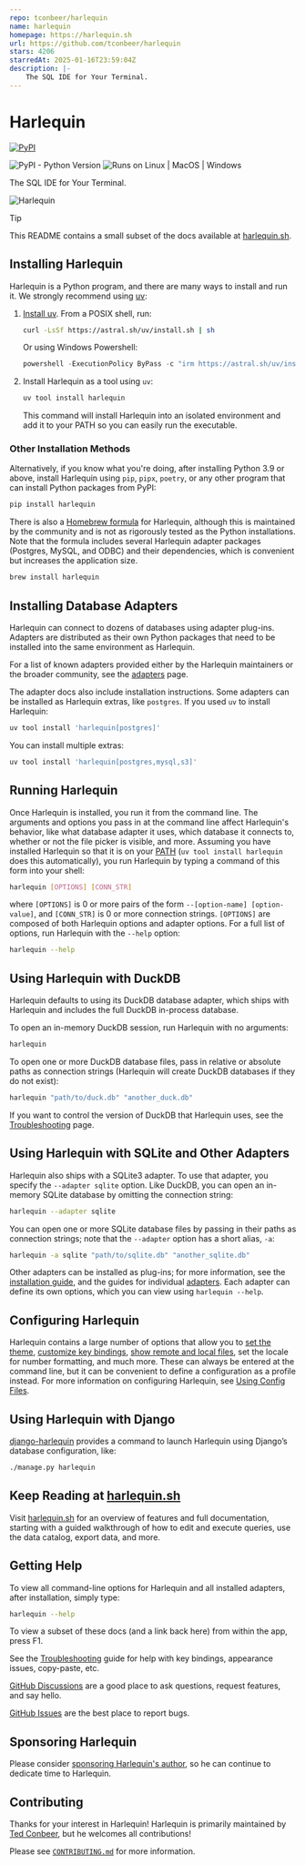 ```yaml
---
repo: tconbeer/harlequin
name: harlequin
homepage: https://harlequin.sh
url: https://github.com/tconbeer/harlequin
stars: 4206
starredAt: 2025-01-16T23:59:04Z
description: |-
    The SQL IDE for Your Terminal.
---
```


# Harlequin

[![PyPI](https://img.shields.io/pypi/v/harlequin)](https://pypi.org/project/harlequin/)

![PyPI - Python Version](https://img.shields.io/pypi/pyversions/harlequin)
![Runs on Linux | MacOS | Windows](https://img.shields.io/badge/runs%20on-Linux%20%7C%20MacOS%20%7C%20Windows-blue)

The SQL IDE for Your Terminal.

![Harlequin](./harlequin.svg)

> [!TIP]
> This README contains a small subset of the docs available at
> [harlequin.sh](https://harlequin.sh/docs/getting-started/index).

## Installing Harlequin

Harlequin is a Python program, and there are many ways to install and run it. We strongly recommend using [uv](https://docs.astral.sh/uv):

1. [Install uv](https://docs.astral.sh/uv/getting-started/installation/#standalone-installer). From a POSIX shell, run:

   ```bash
   curl -LsSf https://astral.sh/uv/install.sh | sh
   ```

   Or using Windows Powershell:

   ```powershell
   powershell -ExecutionPolicy ByPass -c "irm https://astral.sh/uv/install.ps1 | iex"
   ```

2. Install Harlequin as a tool using `uv`:

   ```bash
   uv tool install harlequin
   ```

   This command will install Harlequin into an isolated environment and add it to your PATH so you can easily run the executable.

### Other Installation Methods

Alternatively, if you know what you're doing, after installing Python 3.9 or above, install Harlequin using `pip`, `pipx`, `poetry`, or any other program that can install Python packages from PyPI:

```bash
pip install harlequin
```

There is also a [Homebrew formula](https://formulae.brew.sh/formula/harlequin) for Harlequin, although this is maintained by the community and is not as rigorously tested as the Python installations. Note that the formula includes several Harlequin adapter packages (Postgres, MySQL, and ODBC) and their dependencies, which is convenient but increases the application size.

```bash
brew install harlequin
```

## Installing Database Adapters

Harlequin can connect to dozens of databases using adapter plug-ins. Adapters are distributed as their own Python packages that need to be installed into the same environment as Harlequin.

For a list of known adapters provided either by the Harlequin maintainers or the broader community, see the [adapters](adapters) page.

The adapter docs also include installation instructions. Some adapters can be installed as Harlequin extras, like `postgres`. If you used `uv` to install Harlequin:

```bash
uv tool install 'harlequin[postgres]'
```

You can install multiple extras:

```bash
uv tool install 'harlequin[postgres,mysql,s3]'
```

## Running Harlequin

Once Harlequin is installed, you run it from the command line. The arguments and options you pass in at the command line affect Harlequin's behavior, like what database adapter it uses, which database it connects to, whether or not the file picker is visible, and more. Assuming you have installed Harlequin so that it is on your [PATH](<https://en.wikipedia.org/wiki/PATH_(variable)>) (`uv tool install harlequin` does this automatically), you run Harlequin by typing a command of this form into your shell:

```bash
harlequin [OPTIONS] [CONN_STR]
```

where `[OPTIONS]` is 0 or more pairs of the form `--[option-name] [option-value]`, and `[CONN_STR]` is 0 or more connection strings. `[OPTIONS]` are composed of both Harlequin options and adapter options. For a full list of options, run Harlequin with the `--help` option:

```bash
harlequin --help
```

## Using Harlequin with DuckDB

Harlequin defaults to using its DuckDB database adapter, which ships with Harlequin and includes the full DuckDB in-process database.

To open an in-memory DuckDB session, run Harlequin with no arguments:

```bash
harlequin
```

To open one or more DuckDB database files, pass in relative or absolute paths as connection strings (Harlequin will create DuckDB databases if they do not exist):

```bash
harlequin "path/to/duck.db" "another_duck.db"
```

If you want to control the version of DuckDB that Harlequin uses, see the [Troubleshooting](troubleshooting/duckdb-version-mismatch) page.

## Using Harlequin with SQLite and Other Adapters

Harlequin also ships with a SQLite3 adapter. To use that adapter, you specify the `--adapter sqlite` option. Like DuckDB, you can open an in-memory SQLite database by omitting the connection string:

```bash
harlequin --adapter sqlite
```

You can open one or more SQLite database files by passing in their paths as connection strings; note that the `--adapter` option has a short alias, `-a`:

```bash
harlequin -a sqlite "path/to/sqlite.db" "another_sqlite.db"
```

Other adapters can be installed as plug-ins; for more information, see the [installation guide](index#installing-database-adapters), and the guides for individual [adapters](../adapters). Each adapter can define its own options, which you can view using `harlequin --help`.

## Configuring Harlequin

Harlequin contains a large number of options that allow you to [set the theme](../themes), [customize key bindings](../keymaps/index), [show remote and local files](../files/index.md), set the locale for number formatting, and much more. These can always be entered at the command line, but it can be convenient to define a configuration as a profile instead. For more information on configuring Harlequin, see [Using Config Files](../config-file).

## Using Harlequin with Django

[django-harlequin](https://pypi.org/project/django-harlequin/) provides a command to launch Harlequin using Django’s database configuration, like:

```bash
./manage.py harlequin
```

## Keep Reading at [harlequin.sh](https://harlequin.sh/docs/getting-started/usage)

Visit [harlequin.sh](https://harlequin.sh/docs/getting-started/usage) for an overview of features and full documentation, starting with a guided walkthrough of how to edit and execute queries, use the data catalog, export data, and more.

## Getting Help

To view all command-line options for Harlequin and all installed adapters, after installation, simply type:

```bash
harlequin --help
```

To view a subset of these docs (and a link back here) from within the app, press <Key>F1</Key>.

See the [Troubleshooting](troubleshooting/index) guide for help with key bindings, appearance issues, copy-paste, etc.

[GitHub Discussions](https://github.com/tconbeer/harlequin/discussions) are a good place to ask questions, request features, and say hello.

[GitHub Issues](https://github.com/tconbeer/harlequin/issues) are the best place to report bugs.

## Sponsoring Harlequin

Please consider [sponsoring Harlequin's author](https://github.com/sponsors/tconbeer), so he can continue to dedicate time to Harlequin.

## Contributing

Thanks for your interest in Harlequin! Harlequin is primarily maintained by [Ted Conbeer](https://github.com/tconbeer), but he welcomes all contributions!

Please see [`CONTRIBUTING.md`](./CONTRIBUTING.md) for more information.

